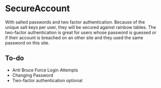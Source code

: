 # SecureAccount
With salted passwords and two factor authentication. Because of the unique salt keys per user, they will be secured
against rainbow tables. The two-factor authentication is great for users whose password is guessed or if their
account is breached on an other site and they used the same password on this site.

## To-do
* Anti Bruce Force Login Attempts
* Changing Password
* Two-factor authentication optional
